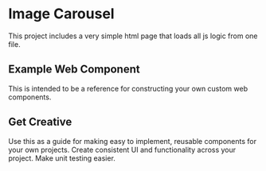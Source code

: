 # Image Carousel

This project includes a very simple html page that loads all js logic from one file.

## Example Web Component

This is intended to be a reference for constructing your own custom web components.

## Get Creative

Use this as a guide for making easy to implement, reusable components for your own projects. Create consistent UI and functionality across your project. Make unit testing easier.